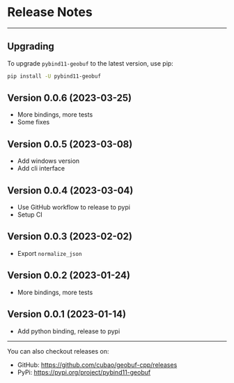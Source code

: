 # Release Notes

---

## Upgrading

To upgrade `pybind11-geobuf` to the latest version, use pip:

```bash
pip install -U pybind11-geobuf
```

## Version 0.0.6 (2023-03-25)

*   More bindings, more tests
*   Some fixes

## Version 0.0.5 (2023-03-08)

*   Add windows version
*   Add cli interface

## Version 0.0.4 (2023-03-04)

*   Use GitHub workflow to release to pypi
*   Setup CI

## Version 0.0.3 (2023-02-02)

*   Export `normalize_json`

## Version 0.0.2 (2023-01-24)

*   More bindings, more tests

## Version 0.0.1 (2023-01-14)

*   Add python binding, release to pypi

---

You can also checkout releases on:

-   GitHub: <https://github.com/cubao/geobuf-cpp/releases>
-   PyPi: <https://pypi.org/project/pybind11-geobuf>
